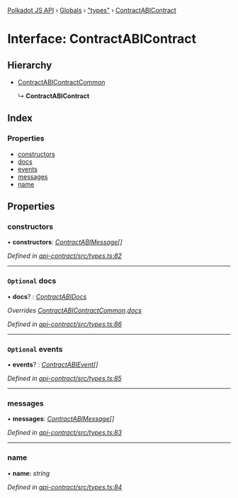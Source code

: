 [Polkadot JS API](../README.md) › [Globals](../globals.md) › ["types"](../modules/_types_.md) › [ContractABIContract](_types_.contractabicontract.md)

# Interface: ContractABIContract

## Hierarchy

* [ContractABIContractCommon](_types_.contractabicontractcommon.md)

  ↳ **ContractABIContract**

## Index

### Properties

* [constructors](_types_.contractabicontract.md#constructors)
* [docs](_types_.contractabicontract.md#optional-docs)
* [events](_types_.contractabicontract.md#optional-events)
* [messages](_types_.contractabicontract.md#messages)
* [name](_types_.contractabicontract.md#name)

## Properties

###  constructors

• **constructors**: *[ContractABIMessage](_types_.contractabimessage.md)[]*

*Defined in [api-contract/src/types.ts:82](https://github.com/polkadot-js/api/blob/7057cf365b/packages/api-contract/src/types.ts#L82)*

___

### `Optional` docs

• **docs**? : *[ContractABIDocs](../modules/_types_.md#contractabidocs)*

*Overrides [ContractABIContractCommon](_types_.contractabicontractcommon.md).[docs](_types_.contractabicontractcommon.md#optional-docs)*

*Defined in [api-contract/src/types.ts:86](https://github.com/polkadot-js/api/blob/7057cf365b/packages/api-contract/src/types.ts#L86)*

___

### `Optional` events

• **events**? : *[ContractABIEvent](_types_.contractabievent.md)[]*

*Defined in [api-contract/src/types.ts:85](https://github.com/polkadot-js/api/blob/7057cf365b/packages/api-contract/src/types.ts#L85)*

___

###  messages

• **messages**: *[ContractABIMessage](_types_.contractabimessage.md)[]*

*Defined in [api-contract/src/types.ts:83](https://github.com/polkadot-js/api/blob/7057cf365b/packages/api-contract/src/types.ts#L83)*

___

###  name

• **name**: *string*

*Defined in [api-contract/src/types.ts:84](https://github.com/polkadot-js/api/blob/7057cf365b/packages/api-contract/src/types.ts#L84)*
